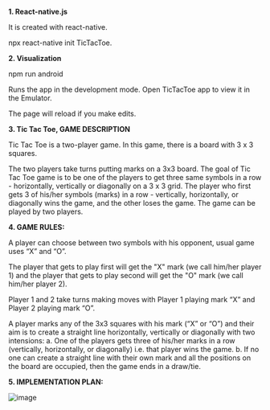 **1. React-native.js**

It is created with react-native.

npx react-native init TicTacToe.

**2. Visualization**

npm run android

Runs the app in the development mode.
Open TicTacToe app to view it in the Emulator.

The page will reload if you make edits.


**3. Tic Tac Toe, GAME DESCRIPTION**

Tic Tac Toe is a two-player game. In this game, there is a board with 3 x 3 squares.

The two players take turns putting marks on a 3x3 board. The goal of Tic Tac Toe game is to be one of the players to get three same symbols in a row - horizontally, vertically or diagonally on a 3 x 3 grid. The player who first gets 3 of his/her symbols (marks) in a row - vertically, horizontally, or diagonally wins the game, and the other loses the game. The game can be played by two players.



**4. GAME RULES:**

A player can choose between two symbols with his opponent, usual game uses “X” and “O”.

The player that gets to play first will get the "X" mark (we call him/her player 1) and the player that gets to play second will get the "O" mark (we call him/her player 2).

Player 1 and 2 take turns making moves with Player 1 playing mark “X” and Player 2 playing mark “O”.

A player marks any of the 3x3 squares with his mark (“X” or “O”) and their aim is to create a straight line horizontally, vertically or diagonally with two intensions:
a. One of the players gets three of his/her marks in a row (vertically, horizontally, or diagonally) i.e. that player wins the game.
b. If no one can create a straight line with their own mark and all the positions on the board are occupied, then the game ends in a draw/tie.


**5. IMPLEMENTATION PLAN:**

![image](https://user-images.githubusercontent.com/84965153/161057899-5dda7474-9516-444b-974f-67d101f455d8.png)





